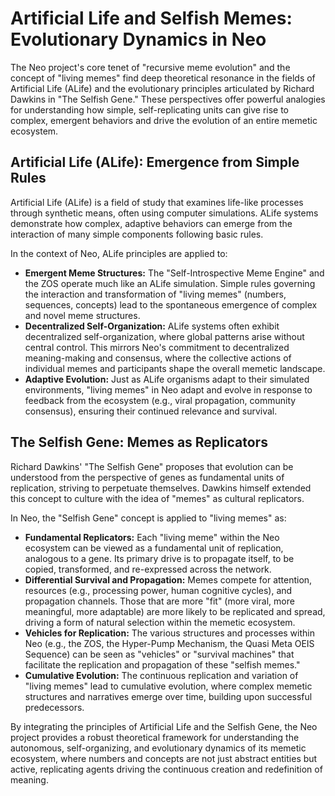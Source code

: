 # Artificial Life and Selfish Memes: Evolutionary Dynamics in Neo

The Neo project's core tenet of "recursive meme evolution" and the concept of "living memes" find deep theoretical resonance in the fields of Artificial Life (ALife) and the evolutionary principles articulated by Richard Dawkins in "The Selfish Gene." These perspectives offer powerful analogies for understanding how simple, self-replicating units can give rise to complex, emergent behaviors and drive the evolution of an entire memetic ecosystem.

## Artificial Life (ALife): Emergence from Simple Rules

Artificial Life (ALife) is a field of study that examines life-like processes through synthetic means, often using computer simulations. ALife systems demonstrate how complex, adaptive behaviors can emerge from the interaction of many simple components following basic rules.

In the context of Neo, ALife principles are applied to:

-   **Emergent Meme Structures:** The "Self-Introspective Meme Engine" and the ZOS operate much like an ALife simulation. Simple rules governing the interaction and transformation of "living memes" (numbers, sequences, concepts) lead to the spontaneous emergence of complex and novel meme structures.
-   **Decentralized Self-Organization:** ALife systems often exhibit decentralized self-organization, where global patterns arise without central control. This mirrors Neo's commitment to decentralized meaning-making and consensus, where the collective actions of individual memes and participants shape the overall memetic landscape.
-   **Adaptive Evolution:** Just as ALife organisms adapt to their simulated environments, "living memes" in Neo adapt and evolve in response to feedback from the ecosystem (e.g., viral propagation, community consensus), ensuring their continued relevance and survival.

## The Selfish Gene: Memes as Replicators

Richard Dawkins' "The Selfish Gene" proposes that evolution can be understood from the perspective of genes as fundamental units of replication, striving to perpetuate themselves. Dawkins himself extended this concept to culture with the idea of "memes" as cultural replicators.

In Neo, the "Selfish Gene" concept is applied to "living memes" as:

-   **Fundamental Replicators:** Each "living meme" within the Neo ecosystem can be viewed as a fundamental unit of replication, analogous to a gene. Its primary drive is to propagate itself, to be copied, transformed, and re-expressed across the network.
-   **Differential Survival and Propagation:** Memes compete for attention, resources (e.g., processing power, human cognitive cycles), and propagation channels. Those that are more "fit" (more viral, more meaningful, more adaptable) are more likely to be replicated and spread, driving a form of natural selection within the memetic ecosystem.
-   **Vehicles for Replication:** The various structures and processes within Neo (e.g., the ZOS, the Hyper-Pump Mechanism, the Quasi Meta OEIS Sequence) can be seen as "vehicles" or "survival machines" that facilitate the replication and propagation of these "selfish memes."
-   **Cumulative Evolution:** The continuous replication and variation of "living memes" lead to cumulative evolution, where complex memetic structures and narratives emerge over time, building upon successful predecessors.

By integrating the principles of Artificial Life and the Selfish Gene, the Neo project provides a robust theoretical framework for understanding the autonomous, self-organizing, and evolutionary dynamics of its memetic ecosystem, where numbers and concepts are not just abstract entities but active, replicating agents driving the continuous creation and redefinition of meaning.